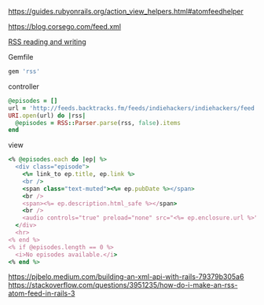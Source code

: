 
https://guides.rubyonrails.org/action_view_helpers.html#atomfeedhelper

https://blog.corsego.com/feed.xml

[RSS reading and writing](https://github.com/ruby/rss)

Gemfile
```ruby
gem 'rss'
```
controller
```ruby
@episodes = []
url = 'http://feeds.backtracks.fm/feeds/indiehackers/indiehackers/feed.xml?1588905169'
URI.open(url) do |rss|
  @episodes = RSS::Parser.parse(rss, false).items
end
```
view
```ruby
<% @episodes.each do |ep| %>
  <div class="episode">
    <%= link_to ep.title, ep.link %>
    <br />
    <span class="text-muted"><%= ep.pubDate %></span>
    <br />
    <span><%= ep.description.html_safe %></span>
    <br />
    <audio controls="true" preload="none" src="<%= ep.enclosure.url %>"></audio>
  </div>
  <hr>
<% end %>
<% if @episodes.length == 0 %>
  <i>No episodes available.</i>
<% end %>
```

https://pjbelo.medium.com/building-an-xml-api-with-rails-79379b305a6
https://stackoverflow.com/questions/3951235/how-do-i-make-an-rss-atom-feed-in-rails-3

